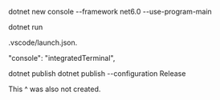 <!-- Setup: -->
dotnet new console --framework net6.0 --use-program-main
<!-- prompt created .vscode, bin, Debug, net6.0, obj for me automatically. -->


<!-- using our .NET CaLI we run the program with: -->
dotnet run


<!-- The Debug Console doesn't accept terminal input for a running program. To handle terminal input while debugging, you can use the integrated terminal or an external terminal. -->
.vscode/launch.json.
<!-- Change the console setting from internalConsole to integratedTerminal with JSON -->
"console": "integratedTerminal",



<!-- Publishing the app -->
<!-- .NET CLI -->
dotnet publish
dotnet publish --configuration Release
<!-- The default build configuration is Debug, so this command specifies the Release build configuration. -->
<!-- Running this command creates obj/Release files -->
<!-- Looks like the tutorial Im following gets a Medieval-Realm.deps.json file I don't have. -->
<!-- This is the application's runtime dependencies file. It defines the .NET components and the libraries (including the dynamic link library that contains your application) needed to run the app. -->

<!-- HelloWorld.exe (HelloWorld on Linux, not created on macOS.)
This is the framework-dependent executable version of the application. The file is operating-system-specific. -->

<!-- HelloWorld.runtimeconfig.json -->
<!-- This is the application's runtime configuration file. It identifies the version of .NET that your application was built to run on. You can also add configuration options to it. -->
This ^ was also not created.
